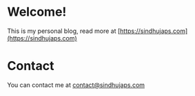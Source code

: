 # Welcome!
This is my personal blog, read more at [https://sindhujaps.com](https://sindhujaps.com)

# Contact
You can contact me at contact@sindhujaps.com
